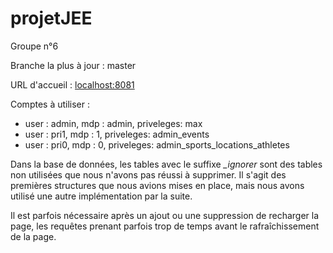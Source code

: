 # projetJEE

Groupe n°6

Branche la plus à jour : master

URL d'accueil : [localhost:8081](http://localhost:8081/)

Comptes à utiliser : 
- user : admin, mdp : admin, priveleges: max
- user : pri1, mdp : 1, priveleges: admin_events
- user : pri0, mdp : 0, priveleges: admin_sports_locations_athletes

Dans la base de données, les tables avec le suffixe *_ignorer* sont des tables non utilisées que nous n'avons pas réussi à supprimer. Il s'agit des premières structures que nous avions mises en place, mais nous avons utilisé une autre implémentation par la suite.

Il est parfois nécessaire après un ajout ou une suppression de recharger la page, les requêtes prenant parfois trop de temps avant le rafraîchissement de la page.

